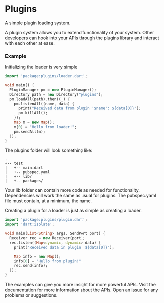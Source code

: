 # Plugins

A simple plugin loading system.

A plugin system allows you to extend functionality of your system. Other
developers can hook into your APIs through the plugins library and interact
with each other at ease.

### Example
Initializing the loader is very simple
```dart
import 'package:plugins/loader.dart';

void main() {
  PluginManager pm = new PluginManager();
  Directory path = new Directory("plugins");
  pm.loadAll(path).then((_) {
    pm.listenAll((name, data) {
      print("Received data from plugin '$name': ${data[0]}");
      pm.killAll();
    });
    Map m = new Map();
    m[0] = "Hello from loader!";
    pm.sendAll(m);
  });
}
```
The plugins folder will look something like:
```
.
+-- test
|   +-- main.dart
|   +-- pubspec.yaml
|   +-- lib/
|   +-- packages/
```
Your lib folder can contain more code as needed for functionality. Dependencies
will work the same as usual for plugins. The pubspec.yaml file must contain, at
a minimum, the name.

Creating a plugin for a loader is just as simple as creating a loader.
```dart
import 'package:plugins/plugin.dart';
import 'dart:isolate';

void main(List<String> args, SendPort port) {
  Receiver rec = new Receiver(port);
  rec.listen((Map<dynamic, dynamic> data) {
    print("Received data in plugin: ${data[0]}");

    Map info = new Map();
    info[0] = "Hello from plugin!";
    rec.send(info);
  });
}
```
The examples can give you more insight for more powerful APIs.
Visit the documentation for more information about the APIs.
Open an [issue](https://github.com/samrg472/plugins.dart/issues) for any
problems or suggestions.
